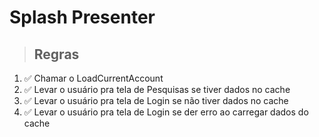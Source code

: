 # Splash Presenter

> ## Regras
1. ✅ Chamar o LoadCurrentAccount
2. ✅ Levar o usuário pra tela de Pesquisas se tiver dados no cache
3. ✅ Levar o usuário pra tela de Login se não tiver dados no cache
4. ✅ Levar o usuário pra tela de Login se der erro ao carregar dados do cache